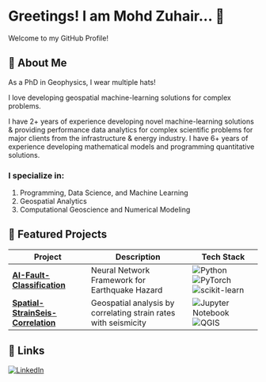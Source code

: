 # Greetings! I am Mohd Zuhair... 👋

Welcome to my GitHub Profile!

## 🚀 About Me

As a PhD in Geophysics, I wear multiple hats!

I love developing geospatial machine-learning solutions for complex problems.

I have 2+ years of experience developing novel machine-learning solutions & providing performance data analytics for complex scientific problems for major clients from the infrastructure & energy industry. I have 6+ years of experience developing mathematical models and programming quantitative solutions.

### I specialize in:
1. Programming, Data Science, and Machine Learning
2. Geospatial Analytics
3. Computational Geoscience and Numerical Modeling

## 🔧 Featured Projects

| Project | Description | Tech Stack |
|---------|-------------|------------|
| [**AI-Fault-Classification**](https://github.com/ZuhairQuakes/AI-Fault-Classification) | Neural Network Framework for Earthquake Hazard | ![Python](https://img.shields.io/badge/-Python-blue?logo=python&logoColor=white) ![PyTorch](https://img.shields.io/badge/-PyTorch-red?logo=pytorch&logoColor=white) ![scikit-learn](https://img.shields.io/badge/-scikit--learn-F7931E?logo=scikit-learn&logoColor=white)
| [**Spatial-StrainSeis-Correlation**](https://github.com/ZuhairQuakes/Spatial-StrainSeis-Correlation) | Geospatial analysis by correlating strain rates with seismicity | ![Jupyter Notebook](https://img.shields.io/badge/-Jupyter%20Notebook-orange?logo=jupyter&logoColor=white) ![QGIS](https://img.shields.io/badge/-QGIS-green?logo=qgis&logoColor=white)

## 🔗 Links

[![LinkedIn](https://img.shields.io/badge/LinkedIn-Connect-blue)](https://www.linkedin.com/in/zuhairism/)
